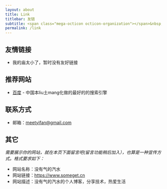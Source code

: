 ```yaml
---
layout: about
title: Link
titlebar: 友链
subtitle: <span class="mega-octicon octicon-organization"></span>&nbsp;&nbsp; Resource link
permalink: /link
---
```


## 友情链接

- 我的庙太小了，暂时没有友好链接

## 推荐网站

- [百度](http://www.baidu.com) - 中国本liu土mang化做的最好的的搜索引擎

## 联系方式

- 邮箱：meetyifan@gmail.com

## 其它  

*需要展示你的网站，就在本页下面留言吧(留言功能稍后加入），也算是一种宣传方式。格式要求如下：*

- 网站名称：没有气的汽水  
- 网站链接：https://www.someget.cn
- 网站描述：没有气的汽水的个人博客，分享技术，热爱生活

